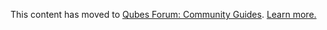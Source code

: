 This content has moved to [Qubes Forum: Community Guides](https://forum.qubes-os.org/t/gentoo-templatevm/19007). [Learn more.](https://forum.qubes-os.org/t/announcement-qubes-community-project-has-been-migrated-to-the-forum/20367/)
